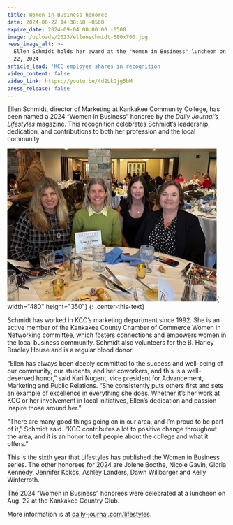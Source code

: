 ```yaml
---
title: Women in Business honoree
date: 2024-08-22 14:38:58 -0500
expire_date: 2024-09-04 00:00:00 -0500
image: /uploads/2023/ellenschmidt-580x700.jpg
news_image_alt: >-
  Ellen Schmidt holds her award at the "Women in Business" luncheon on August
  22, 2024
article_lead: 'KCC employee shares in recognition '
video_content: false
video_link: https://youtu.be/4d2LkGjg5bM
press_release: false
---
```

Ellen Schmidt, director of Marketing at Kankakee Community College, has been named a 2024 “Women in Business” honoree by the *Daily Journal’s Lifestyles* magazine. This recognition celebrates Schmidt’s leadership, dedication, and contributions to both her profession and the local community.

![Nancy Schunke, Ellen Schmidt, Kari Nugent and Gina Greene at the &quot;Women in Business&quot; luncheon on August 22, 2024](/uploads/2023/womeninbusinesslunch-480x350.jpg "Nancy Schunke, Ellen Schmidt, Kari Nugent and Gina Greene at the &quot;Women in Business&quot; luncheon on August 22, 2024"){: width="480" height="350"}
{: .center-this-text}

Schmidt has worked in KCC’s marketing department since 1992. She is an active member of the Kankakee County Chamber of Commerce Women in Networking committee, which fosters connections and empowers women in the local business community. Schmidt also volunteers for the B. Harley Bradley House and is a regular blood donor.

“Ellen has always been deeply committed to the success and well-being of our community, our students, and her coworkers, and this is a well-deserved honor,” said Kari Nugent, vice president for Advancement, Marketing and Public Relations. “She consistently puts others first and sets an example of excellence in everything she does. Whether it’s her work at KCC or her involvement in local initiatives, Ellen’s dedication and passion inspire those around her.”

“There are many good things going on in our area, and I’m proud to be part of it,” Schmidt said. “KCC contributes a lot to positive change throughout the area, and it is an honor to tell people about the college and what it offers.”

This is the sixth year that Lifestyles has published the Women in Business series. The other honorees for 2024 are Jolene Boothe, Nicole Gavin, Gloria Kennedy, Jennifer Kokos, Ashley Landers, Dawn Willbarger and Kelly Winterroth.

The 2024 “Women in Business” honorees were celebrated at a luncheon on Aug. 22 at the Kankakee Country Club.

More information is at [daily-journal.com/lifestyles](https://daily-journal.com/lifestyles/ "https://daily-journal.com/lifestyles/").